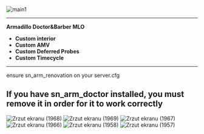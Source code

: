 

![main1](https://github.com/user-attachments/assets/c131cfa3-8de4-454f-889f-b1152d05e22a)


----
**Armadillo Doctor&Barber MLO**
* **Custom interior**
* **Custom AMV**
* **Custom Deferred Probes**
* **Custom Timecycle**
----

ensure sn_arm_renovation on your server.cfg

If you have sn_arm_doctor installed, you must remove it in order for it to work correctly
----


![Zrzut ekranu (1968)](https://github.com/user-attachments/assets/7f1ae116-b234-4f2d-8b1f-47b8b94d1c8e)
![Zrzut ekranu (1969)](https://github.com/user-attachments/assets/f5896067-516b-4b80-89fb-8e2889b4de93)
![Zrzut ekranu (1967)](https://github.com/user-attachments/assets/3d41f031-b482-4b07-b46f-6e0112019d16)
![Zrzut ekranu (1966)](https://github.com/user-attachments/assets/5d5b7570-aeed-49fc-befe-b807a6aec77f)
![Zrzut ekranu (1958)](https://github.com/user-attachments/assets/6ae9bd01-d85e-4c95-850d-6d1bf215f54d)
![Zrzut ekranu (1957)](https://github.com/user-attachments/assets/faa19168-8c4a-46a1-be5c-52f506ad73dd)
